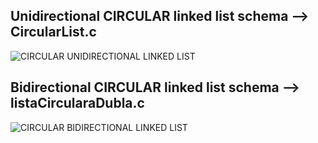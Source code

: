 ## Unidirectional CIRCULAR linked list schema --> CircularList.c 


![CIRCULAR UNIDIRECTIONAL LINKED LIST](https://user-images.githubusercontent.com/65309085/158037512-7f4ed03b-89df-4c55-81d9-304ed7529703.png)


## Bidirectional CIRCULAR linked list schema --> listaCircularaDubla.c

![CIRCULAR BIDIRECTIONAL LINKED LIST](https://user-images.githubusercontent.com/65309085/158056013-4a8ed52d-b63a-4b27-9100-128c6d8a84c4.jpg)
